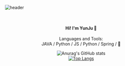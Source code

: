 
![header](https://capsule-render.vercel.app/api?type=wave&height=200&text=Hello%World!&fontAlignY=60)
<div align="center">
  <br>
 <h4>Hi! I'm YunJu 👋</h4>


Languages and Tools:      
JAVA / Python / JS / Python / Spring / 🌱


  
  ![Anurag's GitHub stats](https://github-readme-stats.vercel.app/api?username=yuuDev01&theme=vue&show_icons=true)
  <br>
[![Top Langs](https://github-readme-stats.vercel.app/api/top-langs/?username=yuuDev01&layout=compact&theme=vue&langs_count=5)](https://github.com/yuuDev01)


<!--
**yuuDev01/yuuDev01** is a ✨ _special_ ✨ repository because its `README.md` (this file) appears on your GitHub profile.

Here are some ideas to get you started:

- 🔭 I’m currently working on ...
- 🌱 I’m currently learning ...
- 👯 I’m looking to collaborate on ...
- 🤔 I’m looking for help with ...
- 💬 Ask me about ...
- 📫 How to reach me: ...
- 😄 Pronouns: ...
- ⚡ Fun fact: ...
-->
</div>
